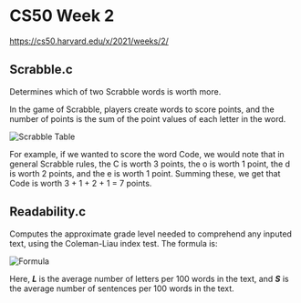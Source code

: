 # CS50 Week 2

https://cs50.harvard.edu/x/2021/weeks/2/

## Scrabble.c

Determines which of two Scrabble words is worth more. 

In the game of Scrabble, players create words to score points, and the number of points is the sum of the point values of each letter in the word.

![Scrabble Table](https://user-images.githubusercontent.com/69617120/135396818-cbbddaa6-7b34-4cce-be6c-d928bc481a0a.PNG)

For example, if we wanted to score the word Code, we would note that in general Scrabble rules, the C is worth 3 points, the o is worth 1 point, the d is worth 2 points, and the e is worth 1 point. Summing these, we get that Code is worth 3 + 1 + 2 + 1 = 7 points.


## Readability.c

Computes the approximate grade level needed to comprehend any inputed text, using the Coleman-Liau index test. The formula is:

![Formula](https://user-images.githubusercontent.com/69617120/135398061-00d78ce1-fc16-421f-80c4-3422837c1255.PNG)

Here, ***L*** is the average number of letters per 100 words in the text, and ***S*** is the average number of sentences per 100 words in the text.
